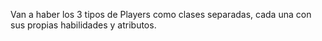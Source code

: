 Van a haber los 3 tipos de Players como clases separadas, cada una con sus propias habilidades y atributos.
